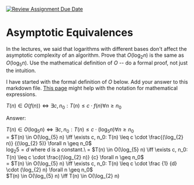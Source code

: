 [![Review Assignment Due Date](https://classroom.github.com/assets/deadline-readme-button-24ddc0f5d75046c5622901739e7c5dd533143b0c8e959d652212380cedb1ea36.svg)](https://classroom.github.com/a/fbkbKZ5N)
# Asymptotic Equivalences

In the lectures, we said that logarithms with different bases don't affect the
asymptotic complexity of an algorithm. Prove that $O(\log_{2} n)$ is the same as
$O(\log_{5} n)$. Use the mathematical definition of $O$ -- do a formal proof,
not just the intuition.

I have started with the formal definition of $O$ below. Add your answer to this
markdown file. [This
page](https://docs.github.com/en/get-started/writing-on-github/working-with-advanced-formatting/writing-mathematical-expressions)
might help with the notation for mathematical expressions.

$T(n) \in O(f(n)) \iff \exists c, n_0: T(n) \leq c \cdot f(n) \forall n \geq n_0$

Answer: 

$T(n) \in O(\log_{5} n) \iff \exists c, n_0: T(n) \leq c \cdot (\log_{5} n) \forall n \geq n_0$\
= $T(n) \in O(\log_{5} n) \iff \exists c, n_0: T(n) \leq c \cdot \frac{(\log_{2} n)} {(\log_{2} 5)} \forall n \geq n_0$\
$\log_{2} 5 = d$ where d is a constant.\ 
= $T(n) \in O(\log_{5} n) \iff \exists c, n_0: T(n) \leq c \cdot \frac{(\log_{2} n)} {c} \forall n \geq n_0$\
= $T(n) \in O(\log_{5} n) \iff \exists c, n_0: T(n) \leq c \cdot \frac {1} {d} \cdot (\log_{2} n) \forall n \geq n_0$\
$T(n) \in O(\log_{5} n) \iff T(n) \in O(\log_{2} n)
